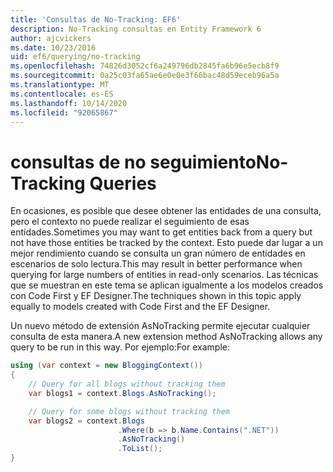 ```yaml
---
title: 'Consultas de No-Tracking: EF6'
description: No-Tracking consultas en Entity Framework 6
author: ajcvickers
ms.date: 10/23/2016
uid: ef6/querying/no-tracking
ms.openlocfilehash: 74826d3052cf6a249796db2845fa6b96e5ecb8f9
ms.sourcegitcommit: 0a25c03fa65ae6e0e0e3f66bac48d59eceb96a5a
ms.translationtype: MT
ms.contentlocale: es-ES
ms.lasthandoff: 10/14/2020
ms.locfileid: "92065867"
---
```

# <a name="no-tracking-queries"></a><span data-ttu-id="dc61b-103">consultas de no seguimiento</span><span class="sxs-lookup"><span data-stu-id="dc61b-103">No-Tracking Queries</span></span>
<span data-ttu-id="dc61b-104">En ocasiones, es posible que desee obtener las entidades de una consulta, pero el contexto no puede realizar el seguimiento de esas entidades.</span><span class="sxs-lookup"><span data-stu-id="dc61b-104">Sometimes you may want to get entities back from a query but not have those entities be tracked by the context.</span></span> <span data-ttu-id="dc61b-105">Esto puede dar lugar a un mejor rendimiento cuando se consulta un gran número de entidades en escenarios de solo lectura.</span><span class="sxs-lookup"><span data-stu-id="dc61b-105">This may result in better performance when querying for large numbers of entities in read-only scenarios.</span></span> <span data-ttu-id="dc61b-106">Las técnicas que se muestran en este tema se aplican igualmente a los modelos creados con Code First y EF Designer.</span><span class="sxs-lookup"><span data-stu-id="dc61b-106">The techniques shown in this topic apply equally to models created with Code First and the EF Designer.</span></span>  

<span data-ttu-id="dc61b-107">Un nuevo método de extensión AsNoTracking permite ejecutar cualquier consulta de esta manera.</span><span class="sxs-lookup"><span data-stu-id="dc61b-107">A new extension method AsNoTracking allows any query to be run in this way.</span></span> <span data-ttu-id="dc61b-108">Por ejemplo:</span><span class="sxs-lookup"><span data-stu-id="dc61b-108">For example:</span></span>  

``` csharp
using (var context = new BloggingContext())
{
    // Query for all blogs without tracking them
    var blogs1 = context.Blogs.AsNoTracking();

    // Query for some blogs without tracking them
    var blogs2 = context.Blogs
                        .Where(b => b.Name.Contains(".NET"))
                        .AsNoTracking()
                        .ToList();
}
```  
